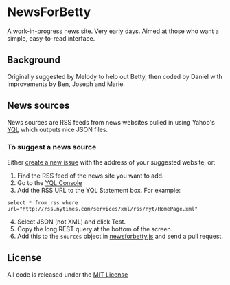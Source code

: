 # NewsForBetty
A work-in-progress news site. Very early days. Aimed at those who want a simple, easy-to-read interface.

## Background

Originally suggested by Melody to help out Betty, then coded by Daniel with improvements by Ben, Joseph and Marie.

## News sources

News sources are RSS feeds from news websites pulled in using Yahoo's [YQL](https://developer.yahoo.com/yql/) which outputs nice JSON files.

### To suggest a news source

Either [create a new issue](https://github.com/tagawa/newsforbetty/issues/new) with the address of your suggested website, or:

1. Find the RSS feed of the news site you want to add.
2. Go to the [YQL Console](https://developer.yahoo.com/yql/console/#h=select+*+from+rss+where+url%3D%22http%3A%2F%2Frss.nytimes.com%2Fservices%2Fxml%2Frss%2Fnyt%2FHomePage.xml%22)
3. Add the RSS URL to the YQL Statement box. For example:
  ```
  select * from rss where url="http://rss.nytimes.com/services/xml/rss/nyt/HomePage.xml"
  ```
4. Select JSON (not XML) and click Test.
5. Copy the long REST query at the bottom of the screen.
6. Add this to the ```sources``` object in [newsforbetty.js](https://github.com/tagawa/newsforbetty/blob/gh-pages/js/newsforbetty.js) and send a pull request.

## License

All code is released under the [MIT License](http://opensource.org/licenses/MIT)
